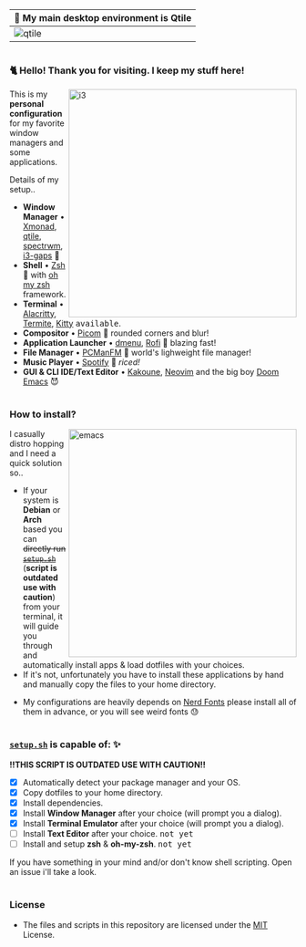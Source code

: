 | 🎨 My main desktop environment is Qtile   |
|--------------------------------------------|
| ![qtile](https://i.imgur.com/yERcEQa.png)  |

#
### 🐈 Hello! Thank you for visiting. I keep my stuff here! <img alt="" align="right" src="https://flat.badgen.net/gitlab/stars/bw3u/dotfiles"/>

<a href="https://i.imgur.com/15nq6HJ.png">
  <img src="https://i.imgur.com/15nq6HJ.png" alt="i3" align="right" width="400px"/>
</a>

This is my **personal configuration** for my favorite window managers and some applications.

Details of my setup..

- **Window Manager**               • [Xmonad](https://xmonad.org/), [qtile](http://www.qtile.org/), [spectrwm](https://github.com/conformal/spectrwm), [i3-gaps](https://github.com/Airblader/i3) 🎨
- **Shell**                        • [Zsh](https://www.zsh.org/) 🐚 with [oh my zsh](https://github.com/ohmyzsh/ohmyzsh) framework.
- **Terminal**                     • [Alacritty](https://github.com/alacritty/alacritty), [Termite](https://github.com/thestinger/termite), [Kitty](https://sw.kovidgoyal.net/kitty/) <kbd>available</kbd>.
- **Compositor**                   • [Picom](https://github.com/yshui/picom) 🍩 rounded corners and blur!
- **Application Launcher**         • [dmenu](https://tools.suckless.org/dmenu/), [Rofi](https://github.com/davatorium/rofi) 🚀 blazing fast!
- **File Manager**                 • [PCManFM](https://wiki.lxde.org/en/PCManFM) 🔖 world's lighweight file manager!
- **Music Player**                 • [Spotify](https://www.spotify.com/us/download/linux/) 🍚 *riced!*
- **GUI & CLI IDE/Text Editor**    • [Kakoune](https://kakoune.org/), [Neovim](https://neovim.io/) and the big boy [Doom Emacs](https://github.com/hlissner/doom-emacs) 😈

#
### How to install? <img alt="" align="right" src="https://flat.badgen.net/gitlab/issues/bw3u/dotfiles"/>

<a href="https://i.imgur.com/mZO9Jg8.png">
  <img src="https://i.imgur.com/mZO9Jg8.png" alt="emacs" align="right" width="400px"/>
</a>

I casually distro hopping and I need a quick solution so..

- If your system is **Debian** or **Arch** based you can ~~directly run [`setup.sh`](setup.sh)~~ (**script is outdated use with caution**) from your terminal, it will guide you through and automatically install apps & load dotfiles with your choices.
- If it's not, unfortunately you have to install these applications by hand and manually copy the files to your home directory.

* My configurations are heavily depends on [Nerd Fonts](https://www.nerdfonts.com/) please install all of them in advance, or you will see weird fonts 😓

#
### [`setup.sh`](setup.sh) is capable of: ✨

**!!THIS SCRIPT IS OUTDATED USE WITH CAUTION!!**

- [x] Automatically detect your package manager and your OS.
- [x] Copy dotfiles to your home directory.
- [x] Install dependencies.
- [x] Install **Window Manager** after your choice (will prompt you a dialog).
- [x] Install **Terminal Emulator** after your choice (will prompt you a dialog).
- [ ] Install **Text Editor** after your choice. <kbd>not yet</kbd>
- [ ] Install and setup **zsh** & **oh-my-zsh**. <kbd>not yet</kbd>

If you have something in your mind and/or don't know shell scripting. Open an issue i'll take a look.

#
### License <img alt="" align="right" src="https://flat.badgen.net/badge/license/MIT/blue"/>

- The files and scripts in this repository are licensed under the [MIT](LICENSE.md) License.
